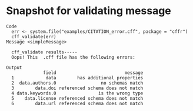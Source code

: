 # Snapshot for validating message

    Code
      err <- system.file("examples/CITATION_error.cff", package = "cffr")
      cff_validate(err)
    Message <simpleMessage>
      
      cff_validate results-----
      Oops! This  .cff file has the following errors:
      
    Output
                  field                          message
      1            data        has additional properties
      2  data.authors.0                 no schemas match
      3        data.doi referenced schema does not match
      4 data.keywords.0                is the wrong type
      5    data.license referenced schema does not match
      6        data.url referenced schema does not match

